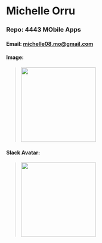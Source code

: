 # Michelle Orru
### Repo: 4443 MObile Apps
#### Email: michelle08.mo@gmail.com
#### Image: 

><img src="https://user-images.githubusercontent.com/100542045/202239634-8b6e9e53-5730-48bb-ad30-2396a95eb1a6.JPG" width=200>

#### Slack Avatar:

><img src="https://user-images.githubusercontent.com/100542045/202242258-a15cf7a3-b271-47de-a659-16ce6e1b3eac.jpeg" width=200>
